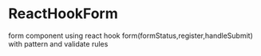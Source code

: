 # ReactHookForm
form component using react hook form(formStatus,register,handleSubmit) with pattern and validate rules
